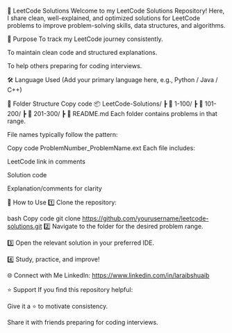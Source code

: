 📘 LeetCode Solutions
Welcome to my LeetCode Solutions Repository!
Here, I share clean, well-explained, and optimized solutions for LeetCode problems to improve problem-solving skills, data structures, and algorithms.

🚀 Purpose
To track my LeetCode journey consistently.

To maintain clean code and structured explanations.

To help others preparing for coding interviews.

🛠️ Language Used
(Add your primary language here, e.g., Python / Java / C++)

📂 Folder Structure
Copy code
📦 LeetCode-Solutions/
 ┣ 📂 1-100/
 ┣ 📂 101-200/
 ┣ 📂 201-300/
 ┣ 📜 README.md
Each folder contains problems in that range.

File names typically follow the pattern:

Copy code
ProblemNumber_ProblemName.ext
Each file includes:

LeetCode link in comments

Solution code

Explanation/comments for clarity

📝 How to Use
1️⃣ Clone the repository:

bash
Copy code
git clone https://github.com/yourusername/leetcode-solutions.git
2️⃣ Navigate to the folder for the desired problem range.

3️⃣ Open the relevant solution in your preferred IDE.

4️⃣ Study, practice, and improve!

🌐 Connect with Me
LinkedIn: https://www.linkedin.com/in/laraibshuaib

⭐️ Support
If you find this repository helpful:

Give it a ⭐️ to motivate consistency.

Share it with friends preparing for coding interviews.